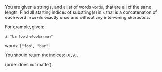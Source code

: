 You are given a string `s`, and a list of words `words`, that are all of the same length. Find all starting indices of substring(s) in `s` that is a concatenation of each word in `words` exactly once and without any intervening characters.

For example, given:

s: `"barfoothefoobarman"`

words: `["foo", "bar"]`

You should return the indices: `[0,9]`.

(order does not matter).